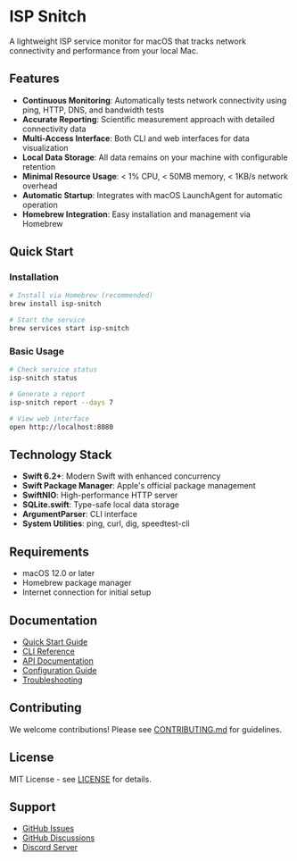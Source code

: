# ISP Snitch

A lightweight ISP service monitor for macOS that tracks network connectivity and performance from your local Mac.

## Features

- **Continuous Monitoring**: Automatically tests network connectivity using ping, HTTP, DNS, and bandwidth tests
- **Accurate Reporting**: Scientific measurement approach with detailed connectivity data
- **Multi-Access Interface**: Both CLI and web interfaces for data visualization
- **Local Data Storage**: All data remains on your machine with configurable retention
- **Minimal Resource Usage**: < 1% CPU, < 50MB memory, < 1KB/s network overhead
- **Automatic Startup**: Integrates with macOS LaunchAgent for automatic operation
- **Homebrew Integration**: Easy installation and management via Homebrew

## Quick Start

### Installation

```bash
# Install via Homebrew (recommended)
brew install isp-snitch

# Start the service
brew services start isp-snitch
```

### Basic Usage

```bash
# Check service status
isp-snitch status

# Generate a report
isp-snitch report --days 7

# View web interface
open http://localhost:8080
```

## Technology Stack

- **Swift 6.2+**: Modern Swift with enhanced concurrency
- **Swift Package Manager**: Apple's official package management
- **SwiftNIO**: High-performance HTTP server
- **SQLite.swift**: Type-safe local data storage
- **ArgumentParser**: CLI interface
- **System Utilities**: ping, curl, dig, speedtest-cli

## Requirements

- macOS 12.0 or later
- Homebrew package manager
- Internet connection for initial setup

## Documentation

- [Quick Start Guide](docs/QUICKSTART.md)
- [CLI Reference](docs/CLI.md)
- [API Documentation](docs/API.md)
- [Configuration Guide](docs/CONFIG.md)
- [Troubleshooting](docs/TROUBLESHOOTING.md)

## Contributing

We welcome contributions! Please see [CONTRIBUTING.md](CONTRIBUTING.md) for guidelines.

## License

MIT License - see [LICENSE](LICENSE) for details.

## Support

- [GitHub Issues](https://github.com/isp-snitch/isp-snitch/issues)
- [GitHub Discussions](https://github.com/isp-snitch/isp-snitch/discussions)
- [Discord Server](https://discord.gg/isp-snitch)
